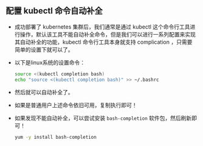 ## 配置 kubectl 命令自动补全

- 成功部署了 kubernetes 集群后，我们通常是通过 kubectl 这个命令行工具进行操作，默认该工具不能自动补全命令，但是我们可以进行一系列配置来实现其自动补全的功能，kubectl 命令行工具本身就支持 complication ，只需要简单的设置下就可以了。

- 以下是linux系统的设置命令：
  ``` bash
  source <(kubectl completion bash)
  echo "source <(kubectl completion bash)" >> ~/.bashrc
  ```
- 然后就可以自动补全了。
- 如果是普通用户上述命令依旧可用，复制执行即可！
- 如果发现不能自动补全，可以尝试安装 `bash-completion` 软件包，然后刷新即可！
  ``` bash
  yum -y install bash-completion
  ```
